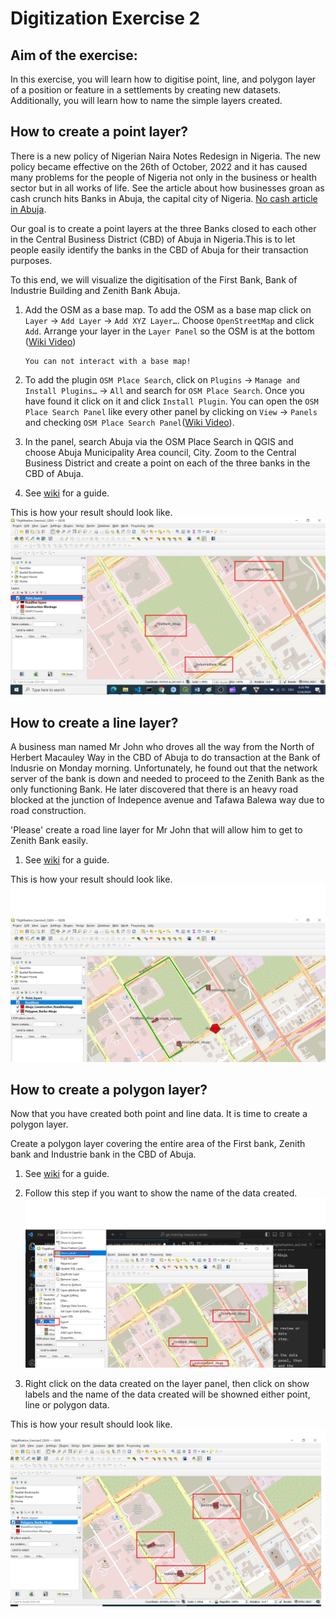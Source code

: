# Digitization Exercise 2

## Aim of the exercise:

In this exercise, you will learn how to digitise point, line, and polygon layer of a position or feature in a settlements by creating new datasets. Additionally, you will learn how to name the simple layers created.

## How to create a point layer?
There is a new policy of Nigerian Naira Notes Redesign in Nigeria. The new policy became effective on the 26th of October, 2022 and it has caused many problems for the people of Nigeria not only in the business or health sector but in all works of life. See the article about how businesses groan as cash crunch hits Banks in Abuja, the capital city of Nigeria. [No cash article in Abuja](https://businessday.ng/news/article/business-groan-as-cash-crunch-hits-banks-in-abuja/).

Our goal is to create a point layers at the three Banks closed to each other in the Central Business District (CBD) of Abuja in Nigeria.This is to let people easily identify the banks in the CBD of Abuja for their transaction purposes. 

To this end, we will visualize the digitisation of the First Bank, Bank of Industrie Building and Zenith Bank Abuja. 

1.  Add the OSM as a base map. To add the OSM as a base map click on `Layer` -> `Add Layer` -> `Add XYZ Layer…`. Choose `OpenStreetMap` and click `Add`. 
    Arrange your layer in the `Layer Panel` so the OSM is at the bottom ([Wiki Video](https://giscience.github.io/gis-training-resource-center/content/Wiki/en_qgis_basemaps_wiki.html))

    ```{Tip}
    You can not interact with a base map!
    ```
2. To add the plugin `OSM Place Search`, click on `Plugins` -> `Manage and Install Plugins…` -> `All` and search for `OSM Place Search`. Once you have found it click on it and click `Install Plugin`. You can open the `OSM Place Search Panel` like every other panel by clicking on `View` -> `Panels` and checking `OSM Place Search Panel`([Wiki Video](https://giscience.github.io/gis-training-resource-center/content/Wiki/en_qgis_plugins_wiki.html#installation-of-plugins)).


3. In the panel, search Abuja via the OSM Place Search in QGIS and choose Abuja Municipality Area council, City. Zoom to the Central Business District and create a point on each of the three banks in the CBD of Abuja.

4. See [wiki](https://giscience.github.io/gis-training-resource-center/content/Wiki/en_qgis_digitalization_wiki.html#add-geometries-to-a-layer) for a guide.

This is how your result should look like. ![](/fig/Abuja_Banks_Point_Layers.png)

## How to create a line layer?
A business man named Mr John who droves all the way from the North of Herbert Macauley Way in the CBD of Abuja to do transaction at the Bank of Indusrie on Monday morning. Unfortunately, he found out that the network server of the bank is down and needed to proceed to the Zenith Bank as the only functioning Bank. He later discovered that there is an heavy road blocked at the junction of Indepence avenue and Tafawa Balewa way due to road construction. 

'Please' create a road line layer for Mr John that will allow him to get to Zenith Bank easily.

1.  See [wiki](https://giscience.github.io/gis-training-resource-center/content/Wiki/en_qgis_digitalization_wiki.html#creation-of-line-data) for a guide.

This is how your result should look like.![](/fig/Abuja_Banks_Lines_Layers.png)

## How to create a polygon layer?

Now that you have created both point and line data. It is time to create a polygon layer.


Create a polygon layer covering the entire area of the First bank, Zenith bank and Industrie bank in the CBD of Abuja. 


1. See [wiki](https://giscience.github.io/gis-training-resource-center/content/Wiki/en_qgis_digitalization_wiki.html#creation-of-polygon-data) for a guide.

2.  Follow this step if you want to show the name of the data created.![](/fig/Show_label_name.png)


3. Right click on the data created on the layer panel, then click on show labels and the name of the data created will be showned either point, line or polygon data.


This is how your result should look like. ![](/fig/Abuja_Banks_Polygons_Layers.png)